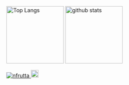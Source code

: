 <!--
**nfrutta/nfrutta** is a ✨ _special_ ✨ repository because its `README.md` (this file) appears on your GitHub profile.

Here are some ideas to get you started:

- 🔭 I’m currently working on ...
- 🌱 I’m currently learning ...
- 👯 I’m looking to collaborate on ...
- 🤔 I’m looking for help with ...
- 💬 Ask me about ...
- 📫 How to reach me: ...
- 😄 Pronouns: ...
- ⚡ Fun fact: ...
-->

<p align="left"> 
  <img alt="Top Langs" height="150px" src="https://github-readme-stats.vercel.app/api/top-langs/?username=nfrutta&layout=compact&count_private=true&show_icons=true&show_icons=true" />
  <img alt="github stats" height="150px" src="https://github-readme-stats.vercel.app/api?username=nfrutta&count_private=true&show_icons=true&show_icons=true" />
</p>


<p align="left"> 
  <a href="https://github.com/nfrutta/nfrutta/">
    <img src="https://komarev.com/ghpvc/?username=nfrutta" alt="nfrutta" />
  </a>
  <a href="https://github.com/nfrutta">
    <img height="20" src="https://img.shields.io/github/followers/nfrutta?label=follow&logo=github&style=flat" />
  </a>
</p>



<!-- https://github.com/anuraghazra/github-readme-stats -->
